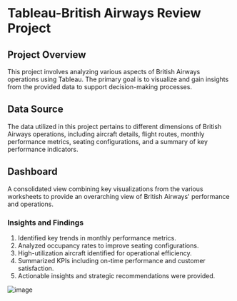 # Tableau-British Airways Review Project

## Project Overview

This project involves analyzing various aspects of British Airways operations using Tableau. The primary goal is to visualize and gain insights from the provided data to support decision-making processes.

## Data Source

The data utilized in this project pertains to different dimensions of British Airways operations, including aircraft details, flight routes, monthly performance metrics, seating configurations, and a summary of key performance indicators.


## Dashboard
 A consolidated view combining key visualizations from the various worksheets to provide an overarching view of British Airways' performance and operations.

### Insights and Findings
1. Identified key trends in monthly performance metrics.
2. Analyzed occupancy rates to improve seating configurations.
3. High-utilization aircraft identified for operational efficiency.
4. Summarized KPIs including on-time performance and customer satisfaction.
5. Actionable insights and strategic recommendations were provided.

![image](https://github.com/user-attachments/assets/a9eb57a0-9b8c-46aa-9765-fee9cb58457e)

